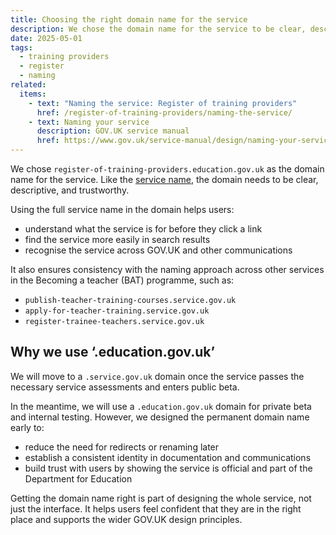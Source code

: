 ```yaml
---
title: Choosing the right domain name for the service
description: We chose the domain name for the service to be clear, descriptive, and trustworthy
date: 2025-05-01
tags:
  - training providers
  - register
  - naming
related:
  items:
    - text: "Naming the service: Register of training providers"
      href: /register-of-training-providers/naming-the-service/
    - text: Naming your service
      description: GOV.UK service manual
      href: https://www.gov.uk/service-manual/design/naming-your-service
---
```


We chose `register-of-training-providers.education.gov.uk` as the domain name for the service. Like the [service name](/register-of-training-providers/naming-the-service/), the domain needs to be clear, descriptive, and trustworthy.

Using the full service name in the domain helps users:

- understand what the service is for before they click a link
- find the service more easily in search results
- recognise the service across GOV.UK and other communications

It also ensures consistency with the naming approach across other services in the Becoming a teacher (BAT) programme, such as:

- `publish-teacher-training-courses.service.gov.uk`
- `apply-for-teacher-training.service.gov.uk`
- `register-trainee-teachers.service.gov.uk`

## Why we use ‘.education.gov.uk’

We will move to a `.service.gov.uk` domain once the service passes the necessary service assessments and enters public beta.

In the meantime, we will use a `.education.gov.uk` domain for private beta and internal testing. However, we designed the permanent domain name early to:

- reduce the need for redirects or renaming later
- establish a consistent identity in documentation and communications
- build trust with users by showing the service is official and part of the Department for Education

Getting the domain name right is part of designing the whole service, not just the interface. It helps users feel confident that they are in the right place and supports the wider GOV.UK design principles.
